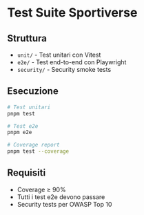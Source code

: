 # Test Suite Sportiverse

## Struttura

- `unit/` - Test unitari con Vitest
- `e2e/` - Test end-to-end con Playwright
- `security/` - Security smoke tests

## Esecuzione

```bash
# Test unitari
pnpm test

# Test e2e
pnpm e2e

# Coverage report
pnpm test --coverage
```

## Requisiti

- Coverage ≥ 90%
- Tutti i test e2e devono passare
- Security tests per OWASP Top 10